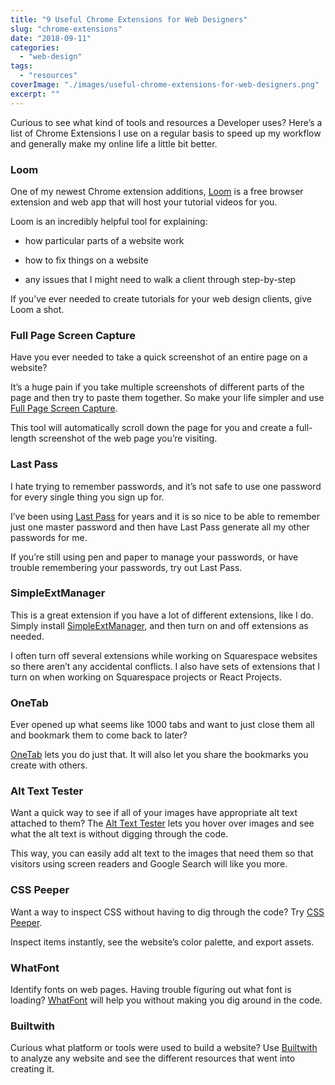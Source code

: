 ```yaml
---
title: "9 Useful Chrome Extensions for Web Designers"
slug: "chrome-extensions"
date: "2018-09-11"
categories: 
  - "web-design"
tags: 
  - "resources"
coverImage: "./images/useful-chrome-extensions-for-web-designers.png"
excerpt: ""
---
```


Curious to see what kind of tools and resources a Developer uses? Here’s a list of Chrome Extensions I use on a regular basis to speed up my workflow and generally make my online life a little bit better.


### Loom

One of my newest Chrome extension additions, [Loom](https://www.useloom.com/) is a free browser extension and web app that will host your tutorial videos for you.

Loom is an incredibly helpful tool for explaining:

- how particular parts of a website work
    
- how to fix things on a website
    
- any issues that I might need to walk a client through step-by-step
    

If you’ve ever needed to create tutorials for your web design clients, give Loom a shot.

### Full Page Screen Capture

Have you ever needed to take a quick screenshot of an entire page on a website?

It’s a huge pain if you take multiple screenshots of different parts of the page and then try to paste them together. So make your life simpler and use [Full Page Screen Capture](https://chrome.google.com/webstore/detail/full-page-screen-capture/fdpohaocaechififmbbbbbknoalclacl?hl=en).

This tool will automatically scroll down the page for you and create a full-length screenshot of the web page you’re visiting.

### Last Pass

I hate trying to remember passwords, and it’s not safe to use one password for every single thing you sign up for.

I’ve been using [Last Pass](https://www.lastpass.com/) for years and it is so nice to be able to remember just one master password and then have Last Pass generate all my other passwords for me.

If you’re still using pen and paper to manage your passwords, or have trouble remembering your passwords, try out Last Pass.

### SimpleExtManager

This is a great extension if you have a lot of different extensions, like I do. Simply install [SimpleExtManager](https://chrome.google.com/webstore/detail/simpleextmanager/kniehgiejgnnpgojkdhhjbgbllnfkfdk?hl=en), and then turn on and off extensions as needed.

I often turn off several extensions while working on Squarespace websites so there aren’t any accidental conflicts. I also have sets of extensions that I turn on when working on Squarespace projects or React Projects.

### OneTab

Ever opened up what seems like 1000 tabs and want to just close them all and bookmark them to come back to later?

[OneTab](https://chrome.google.com/webstore/detail/onetab/chphlpgkkbolifaimnlloiipkdnihall) lets you do just that. It will also let you share the bookmarks you create with others.

### Alt Text Tester

Want a quick way to see if all of your images have appropriate alt text attached to them? The [Alt Text Tester](https://chrome.google.com/webstore/detail/alt-text-tester/koldhcllpbdfcdpfpbldbicbgddglodk?hl=en) lets you hover over images and see what the alt text is without digging through the code.

This way, you can easily add alt text to the images that need them so that visitors using screen readers and Google Search will like you more.

### CSS Peeper

Want a way to inspect CSS without having to dig through the code? Try [CSS Peeper](https://chrome.google.com/webstore/detail/css-peeper/mbnbehikldjhnfehhnaidhjhoofhpehk?hl=en).

Inspect items instantly, see the website’s color palette, and export assets.

### WhatFont

Identify fonts on web pages. Having trouble figuring out what font is loading? [WhatFont](https://chrome.google.com/webstore/detail/whatfont/jabopobgcpjmedljpbcaablpmlmfcogm) will help you without making you dig around in the code.

### Builtwith

Curious what platform or tools were used to build a website? Use [Builtwith](https://chrome.google.com/webstore/detail/builtwith-technology-prof/dapjbgnjinbpoindlpdmhochffioedbn?hl=en) to analyze any website and see the different resources that went into creating it.